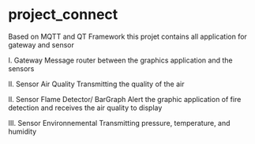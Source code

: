 # project_connect

Based on MQTT and QT Framework this projet contains all application for gateway and sensor 

I. Gateway
  Message router between the graphics application and the sensors
  
II. Sensor Air Quality
  Transmitting the quality of the air

II. Sensor Flame Detector/ BarGraph
  Alert the graphic application of fire detection and receives the air quality to display
  
III. Sensor Environnemental
  Transmitting pressure, temperature, and humidity
